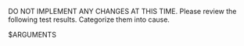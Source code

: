 DO NOT IMPLEMENT ANY CHANGES AT THIS TIME. Please review the following test results. Categorize them into cause.

$ARGUMENTS